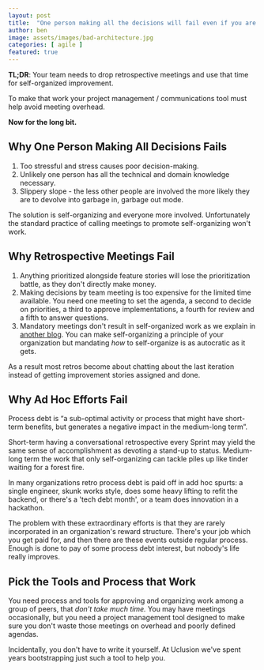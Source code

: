 ```yaml
---
layout: post
title:  "One person making all the decisions will fail even if you are that person."
author: ben
image: assets/images/bad-architecture.jpg
categories: [ agile ]
featured: true
---
```

**TL;DR**: Your team needs to drop retrospective meetings and use that time for self-organized improvement.

To make that work your project management / communications tool must help avoid meeting overhead.

**Now for the long bit.**

## Why One Person Making All Decisions Fails
1. Too stressful and stress causes poor decision-making.
2. Unlikely one person has all the technical and domain knowledge necessary.
3. Slippery slope - the less other people are involved the more likely they are to devolve into garbage in, garbage out mode.

The solution is self-organizing and everyone more involved. Unfortunately the standard practice of calling meetings to
promote self-organizing won't work.

## Why Retrospective Meetings Fail
1. Anything prioritized alongside feature stories will lose the prioritization battle, as they don't directly make money. 
2. Making decisions by team meeting is too expensive for the limited time available. You need one meeting to set the 
agenda, a second to decide on priorities, a third to approve implementations, a fourth for review and a fifth to 
answer questions. 
3. Mandatory meetings don't result in self-organized work as we explain in 
[another blog]({{site.baseurl}}/agile/2021/07/07/face-to-face.html). You can make self-organizing a principle of your 
organization but mandating _how_ to self-organize is as autocratic as it gets.

As a result most retros become about chatting about the last iteration instead of getting improvement stories assigned 
and done.

## Why Ad Hoc Efforts Fail
Process debt is “a sub-optimal activity or process that might have short-term benefits, but generates a negative 
impact in the medium-long term”. 

Short-term having a conversational retrospective every Sprint may yield the same sense of accomplishment as 
devoting a stand-up to status. Medium-long term the work that only self-organizing can tackle piles up like tinder
waiting for a forest fire.

In many organizations retro process debt is paid off in add hoc spurts: a single engineer, skunk works style,
does some heavy lifting to refit the backend, or there's a 'tech debt month', or a team does innovation in a hackathon.

The problem with these extraordinary efforts is that they are rarely incorporated in an organization's reward structure.
There's your job which you get paid for, and then there are these events outside regular process. Enough is done
to pay of some process debt interest, but nobody's life really improves.

## Pick the Tools and Process that Work
You need process and tools for approving and organizing work among a group of peers, that _don't take much time._ 
You may have meetings occasionally, but you need a project management tool designed to make sure you don't waste those 
meetings on overhead and poorly defined agendas.

Incidentally, you don't have to write it yourself. At Uclusion we've spent years bootstrapping just such a tool to help 
you.


